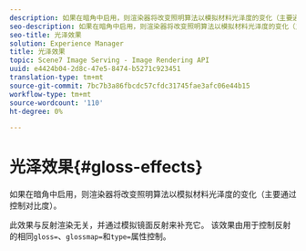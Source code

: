 ```yaml
---
description: 如果在暗角中启用，则渲染器将改变照明算法以模拟材料光泽度的变化（主要通过控制对比度）。
seo-description: 如果在暗角中启用，则渲染器将改变照明算法以模拟材料光泽度的变化（主要通过控制对比度）。
seo-title: 光泽效果
solution: Experience Manager
title: 光泽效果
topic: Scene7 Image Serving - Image Rendering API
uuid: e4424b04-2d8c-47e5-8474-b5271c923451
translation-type: tm+mt
source-git-commit: 7bc7b3a86fbcdc57cfdc31745fae3afc06e44b15
workflow-type: tm+mt
source-wordcount: '110'
ht-degree: 0%

---
```



# 光泽效果{#gloss-effects}

如果在暗角中启用，则渲染器将改变照明算法以模拟材料光泽度的变化（主要通过控制对比度）。

此效果与反射渲染无关，并通过模拟镜面反射来补充它。 该效果由用于控制反射的相同`gloss=`、`glossmap=`和`type=`属性控制。

